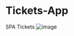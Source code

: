 # Tickets-App
SPA Tickets 
![image](https://user-images.githubusercontent.com/95990363/213315880-df171933-bc3e-4b88-978c-bf6c80636af6.png)
